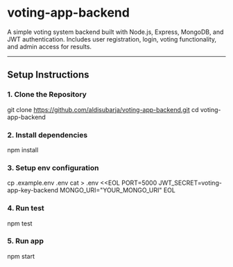 # voting-app-backend

A simple voting system backend built with Node.js, Express, MongoDB, and JWT authentication. Includes user registration, login, voting functionality, and admin access for results.

---

## Setup Instructions

### 1. Clone the Repository

git clone https://github.com/aldisubarja/voting-app-backend.git
cd voting-app-backend

### 2. Install dependencies
npm install

### 3. Setup env configuration
cp .example.env .env
cat > .env <<EOL
PORT=5000
JWT_SECRET=voting-app-key-backend
MONGO_URI="YOUR_MONGO_URI"
EOL

### 4. Run test
npm test

### 5. Run app
npm start 
